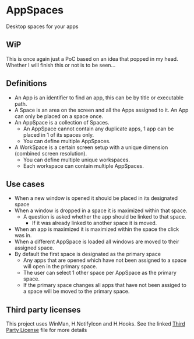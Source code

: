 # AppSpaces
Desktop spaces for your apps

## WiP
This is once again just a PoC based on an idea that popped in my head. Whether I will finish this or not is to be seen...

## Definitions
- An App is an identifier to find an app, this can be by title or executable path.
- A Space is an area on the screen and all the Apps assigned to it.
    An App can only be placed on a space once.
- An AppSpace is a collection of Spaces.
    - An AppSpace cannot contain any duplicate apps, 1 app can be placed in 1 of its spaces only.
    - You can define multiple AppSpaces.
- A WorkSpace is a certain screen setup with a unique dimension (combined screen resolution).
    - You can define multiple unique workspaces.
    - Each workspace can contain multiple AppSpaces.

## Use cases
- When a new window is opened it should be placed in its designated space
- When a window is dropped in a space it is maximized within that space.
    - A question is asked whether the app should be linked to that space.
        - If it was already linked to another space it is moved.
- When an app is maximized it is maximized within the space the click was in.
- When a different AppSpace is loaded all windows are moved to their assigned space.
- By default the first space is designated as the primary space
    - Any apps that are opened which have not been assigned to a space will open in the primary space.
    - The user can select 1 other space per AppSpace as the primary space.
    - If the primary space changes all apps that have not been assiged to a space will be moved to the primary space.

## Third party licenses
This project uses WinMan, H.NotifyIcon and H.Hooks. See the linked [Third Party License](/Third%20Party%20License.md) file for more details